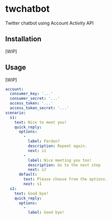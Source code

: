 # twchatbot

Twitter chatbot using Account Activity API

## Installation

[WIP]

## Usage

[WIP]

```yml
account:
  consumer_key: '...'
  consumer_secret: '...'
  access_token: '...'
  access_token_secret: '...'
scenario:
  s1:
    text: Nice to meet you!
    quick_reply:
      options:
        -
          label: Pardon?
          description: Repeat again.
          next: s1
        -
          label: Nice meeting you too!
          description: Go to the next step
          next: s2
      default:
        text: Please choose from the options.
        next: s1
  s2:
    text: Good bye!
    quick_reply:
      options:
        -
          label: Good bye!
```
